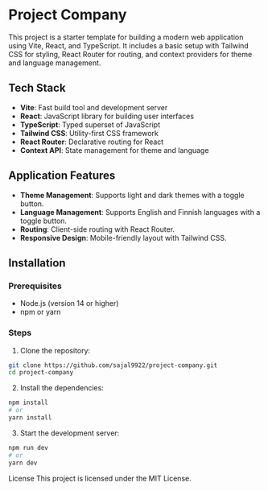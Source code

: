 # Project Company

This project is a starter template for building a modern web application using Vite, React, and TypeScript. It includes a basic setup with Tailwind CSS for styling, React Router for routing, and context providers for theme and language management.

## Tech Stack

- **Vite**: Fast build tool and development server
- **React**: JavaScript library for building user interfaces
- **TypeScript**: Typed superset of JavaScript
- **Tailwind CSS**: Utility-first CSS framework
- **React Router**: Declarative routing for React
- **Context API**: State management for theme and language

## Application Features

- **Theme Management**: Supports light and dark themes with a toggle button.
- **Language Management**: Supports English and Finnish languages with a toggle button.
- **Routing**: Client-side routing with React Router.
- **Responsive Design**: Mobile-friendly layout with Tailwind CSS.

## Installation

### Prerequisites

- Node.js (version 14 or higher)
- npm or yarn

### Steps

1. Clone the repository:

```sh
git clone https://github.com/sajal9922/project-company.git
cd project-company
```

2. Install the dependencies:

```sh
npm install
# or
yarn install
```

3. Start the development server:

```sh
npm run dev
# or
yarn dev
```

License
This project is licensed under the MIT License.
